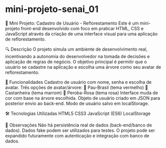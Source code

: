 # mini-projeto-senai_01

🌱 Mini Projeto: Cadastro de Usuário - Reflorestamento
Este é um mini-projeto front-end desenvolvido com foco em praticar HTML, CSS e JavaScript através da criação de uma interface visual para uma aplicação de reflorestamento.

🔍 Descrição
O projeto simula um ambiente de desenvolvimento real, incentivando a autonomia do desenvolvedor na tomada de decisões e aplicação de regras de negócio. O objetivo principal é permitir que o usuário se cadastre na aplicação e escolha uma árvore como seu avatar de reflorestamento.

🧩 Funcionalidades
Cadastro de usuário com nome, senha e escolha de avatar.
Três opções de avatar/árvore:
🌳 Pau-Brasil (tema vermelho)
🌰 Castanheira (tema marrom)
🌸 Peroba-Rosa (tema rosa)
Interface muda de cor com base na árvore escolhida.
Objeto de usuário criado em JSON para posterior envio ao back-end.
Modo de usuário salvo em localStorage.

🛠️ Tecnologias Utilizadas
HTML5
CSS3
JavaScript (ES6)
LocalStorage

🚧 Observações
Não há persistência real de dados (back-end/banco de dados).
Dados fake podem ser utilizados para testes.
O projeto pode ser expandido futuramente com autenticação e integração com banco de dados.
